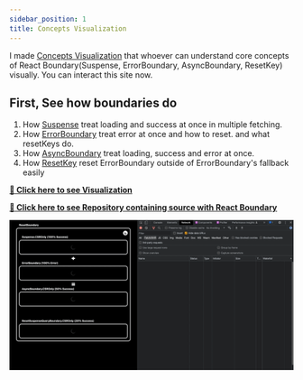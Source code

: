 ```yaml
---
sidebar_position: 1
title: Concepts Visualization
---
```




I made [Concepts Visualization](https://visualization.suspensive.org/react-boundary) that whoever can understand core concepts of React Boundary(Suspense, ErrorBoundary, AsyncBoundary, ResetKey) visually. You can interact this site now.

## First, See how boundaries do

1. How [Suspense](https://react-boundary.suspensive.org/docs/reference/Suspense) treat loading and success at once in multiple fetching.
2. How [ErrorBoundary](https://react-boundary.suspensive.org/docs/reference/ErrorBoundary) treat error at once and how to reset. and what resetKeys do.
3. How [AsyncBoundary](https://react-boundary.suspensive.org/docs/reference/AsyncBoundary) treat loading, success and error at once.
4. How [ResetKey](https://react-boundary.suspensive.org/docs/reference/ResetKey) reset ErrorBoundary outside of ErrorBoundary's fallback easily

[**🔗 Click here to see Visualization**](https://visualization.suspensive.org/react-boundary)

[**🔗 Click here to see Repository containing source with React Boundary**](https://github.com/suspensive/visualization.suspensive.org/blob/main/pages/react-boundary.tsx)

![Visualization Core Concepts](./../../static/gif/visualization-core-concepts.gif)
